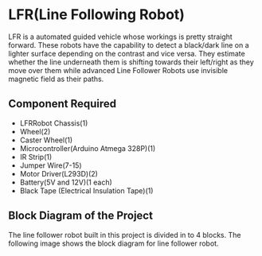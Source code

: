 # LFR(Line Following Robot)
LFR is a automated guided vehicle whose workings is pretty straight forward. These robots have the capability to detect a black/dark line on a lighter surface depending on the contrast and vice versa. They estimate whether the line underneath them is shifting towards their left/right as they move over them  while advanced Line Follower Robots use invisible magnetic field as their paths.

## Component Required 
+ LFRRobot Chassis(1)
+ Wheel(2)
+ Caster Wheel(1)
+ Microcontroller(Arduino Atmega 328P)(1)
+ IR Strip(1)
+ Jumper Wire(7-15)
+ Motor Driver(L293D)(2)
+ Battery(5V and 12V)(1 each)
+ Black Tape (Electrical Insulation Tape)(1)

## Block Diagram of the Project
The line follower robot built in this project is divided in to 4 blocks. The following image shows the block diagram for line follower robot.
<img src="" height="" width="">
